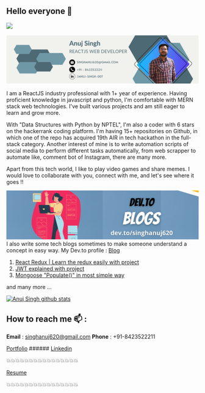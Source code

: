 ## Hello everyone 👋</br>

![](https://komarev.com/ghpvc/?username=singhanuj620&color=green)

![](./github_banner.png)

I am a ReactJS industry professional with 1+ year of experience. Having proficient knowledge in javascript and python, I'm comfortable with MERN stack web technologies. I've built various projects and am still eager to learn and grow more.

With "Data Structures with Python by NPTEL", I'm also a coder with 6 stars on the hackerrank coding platform. I'm having 15+ repositories on Github, in which one of the repo has acquired 19th AIR in tech hackathon in the full-stack category. Another interest of mine is to write automation scripts of social media to perform different tasks automatically, from web scrapper to automate like, comment bot of Instagram, there are many more.

Apart from this tech world, I like to play video games and share memes. I would love to collaborate with you, connect with me, and let's see where it goes !!

![](./blog.png)
I also write some tech blogs sometimes to make someone understand a concept in easy way. My Dev.to profile : [Blog](https://dev.to/singhanuj620)

1. [React Redux | Learn the redux easily with project](https://dev.to/singhanuj620/react-redux-learn-the-redux-easily-with-project-aji)
2. [JWT explained with project](https://dev.to/singhanuj620/jwt-explained-with-project-37en)
3. [Mongoose "Populate()" in most simple way](https://dev.to/singhanuj620/mongoose-populate-in-most-simple-way-how-to-import-a-collection-into-another-schema-in-mongodb-4nnf)

and many more ...

[![Anuj Singh github stats](https://github-readme-stats.vercel.app/api?username=singhanuj620&show_icons=true&theme=tokyonight)](https://github.com/singhanuj620)

## How to reach me :mailbox: :

**Email** : singhanuj620@gmail.com                 **Phone** : +91-8423522211

[Portfolio](https://anujportfolio.herokuapp.com/)    ######         [Linkedin](https://www.linkedin.com/in/anuj-singh-007/)

💥💥💥💥💥💥💥💥💥💥💥💥💥💥💥💥

[Resume](https://drive.google.com/file/d/1D5gIny1gDAGtHNeNfOY5K0z0mwUTupQN/view?usp=sharing)

💥💥💥💥💥💥💥💥💥💥💥💥💥💥💥💥
